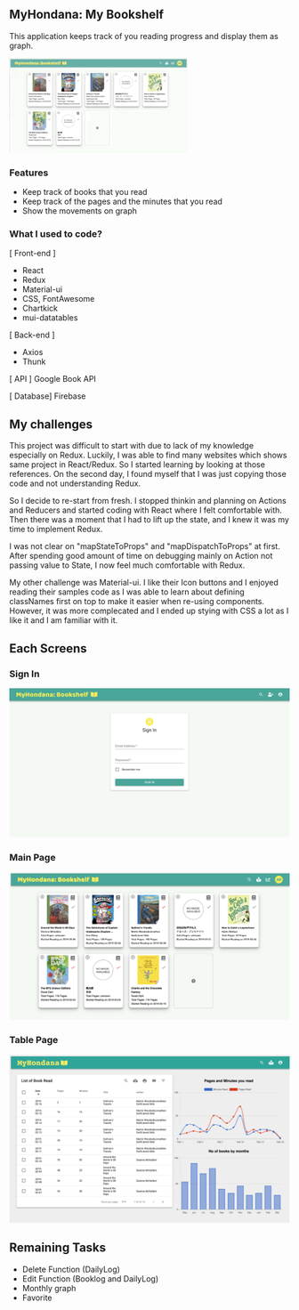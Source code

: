 ## MyHondana: My Bookshelf

This application keeps track of you reading progress and display them as graph.

<img src = "screenshot/hondana.gif">

### Features

- Keep track of books that you read
- Keep track of the pages and the minutes that you read
- Show the movements on graph

### What I used to code?

[ Front-end ]

- React
- Redux
- Material-ui
- CSS, FontAwesome
- Chartkick
- mui-datatables

[ Back-end ]

- Axios
- Thunk

[ API ]
Google Book API

[ Database]
Firebase

## My challenges

This project was difficult to start with due to lack of my knowledge especially on Redux. Luckily, I was able to find many websites which shows same project in React/Redux. So I started learning by looking at those references. On the second day, I found myself that I was just copying those code and not understanding Redux.

So I decide to re-start from fresh. I stopped thinkin and planning on Actions and Reducers and started coding with React where I felt comfortable with. Then there was a moment that I had to lift up the state, and I knew it was my time to implement Redux.

I was not clear on "mapStateToProps" and "mapDispatchToProps" at first. After spending good amount of time on debugging mainly on Action not passing value to State, I now feel much comfortable with Redux.

My other challenge was Material-ui. I like their Icon buttons and I enjoyed reading their samples code as I was able to learn about defining classNames first on top to make it easier when re-using components. However, it was more complecated and I ended up stying with CSS a lot as I like it and I am familiar with it.

## Each Screens
<h3> Sign In</h3>
<img src = "screenshot/signin.png">

<h3> Main Page</h3>
<img src = "screenshot/main.png">

<h3> Table Page</h3>
<img src = "screenshot/graph.png">

## Remaining Tasks

- Delete Function (DailyLog)
- Edit Function (Booklog and DailyLog)
- Monthly graph
- Favorite